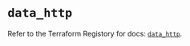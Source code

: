 # `data_http`

Refer to the Terraform Registory for docs: [`data_http`](https://registry.terraform.io/providers/hashicorp/http/3.4.0/docs/data-sources/http).
